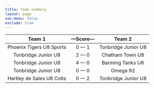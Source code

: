 ```yaml
---
title: Team summary
layout: page
nav-menu: false
exclude: true
---
```




|          Team 1           |  &mdash;Score&mdash;  |       Team 2        |
|:-------------------------:|:---------------------:|:-------------------:|
| Phoenix Tigers U8 Sports  |      0 &mdash; 1      | Tonbridge Junior U8 |
|    Tonbridge Junior U8    |      2 &mdash; 0      |   Chatham Town U8   |
|    Tonbridge Junior U8    |      4 &mdash; 0      |  Barming Tanks U8   |
|    Tonbridge Junior U8    |      0 &mdash; 0      |      Omega 92       |
| Hartley de Sales U8 Colts |      0 &mdash; 2      | Tonbridge Junior U8 |

 <br /><br /><br />